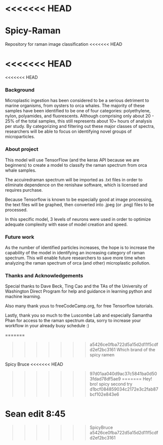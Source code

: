 <<<<<<< HEAD
=======
# Spicy-Raman
Repository for raman image classification 
<<<<<<< HEAD

<<<<<<< HEAD
=======
<<<<<<< HEAD
### Background
Microplastic ingestion has been considered to be a serious detriment to marine organisms, from oysters to orca whales. The majority of these samples have been identified to be one of four categories: polyethylene, nylon, polyamides, and fluorescents. Although comprising only about 20 - 25% of the total samples, this still represents about 10+ hours of analysis per study. By categorizing and filtering out these major classes of spectra, researchers will be able to focus on identifying novel groups of microparticles.

### About project
This model will use TensorFlow (and the keras API because we are beginners) to create a model to classify the raman spectrum from orca whale samples. 

The accuiredraman spectrum will be imported as .txt files in order to eliminate dependence on the renishaw software, which is licensed and requires purchase. 

Because Tensorflow is known to be especially good at image processing, the text files will be graphed, then converted into .jpeg (or .png) files to be processed. 

In this specific model, 3 levels of neurons were used in order to optimize adequate complexity with ease of model creation and speed. 


### Future work
As the number of identified particles increases, the hope is to increase the capability of the model in identifying an increasing category of raman spectrum. This will enable future researchers to save more time when analyzing the raman spectrum of orca (and other) microplastic pollution.

### Thanks and Acknowledgements
Special thanks to Dave Beck, Ting Cao and the TAs of the University of Washington Direct Program for help and guidance in learning python and machine learning.

Also many thank yous to freeCodeCamp.org, for free Tensorflow tutorials.

Lastly, thank you so much to the Luscombe Lab and especially Samantha Phan for access to the raman spectrum data, sorry to increase your workflow in your already busy schedule :)

=======
>>>>>>> a5426ce0fba722d5a15d2d11f5cdfd2ef2bc3161
Which brand of the spicy ramen 


Spicy Bruce
<<<<<<< HEAD
>>>>>>> 97d01aa040d9ac37c5841ba0d503fdad78df5ae9
=======
Hey! bro!
spicy second try
>>>>>>> d1bcf084859034c2172e3c2fab87bcf102e843e6

Sean edit 8:45
=======
>>>>>>> SpicyBruce
>>>>>>> a5426ce0fba722d5a15d2d11f5cdfd2ef2bc3161
